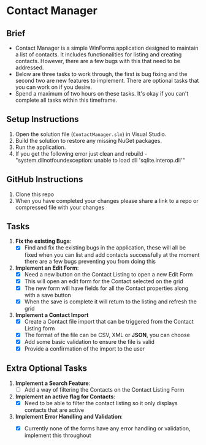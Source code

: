 # Contact Manager

## Brief 
- Contact Manager is a simple WinForms application designed to maintain a list of contacts. It includes functionalities for listing and creating contacts. However, there are a few bugs with this that need to be addressed.
- Below are three tasks to work through, the first is bug fixing and the second two are new features to implement. There are optional tasks that you can work on if you desire. 
- Spend a maximum of two hours on these tasks. It's okay if you can't complete all tasks within this timeframe.

## Setup Instructions
1. Open the solution file (`ContactManager.sln`) in Visual Studio.
2. Build the solution to restore any missing NuGet packages.
3. Run the application.
4. If you get the following error just clean and rebuild - "system.dllnotfoundexception: unable to load dll 'sqlite.interop.dll'"

## GitHub Instructions 
1. Clone this repo
2. When you have completed your changes please share a link to a repo or compressed file with your changes

## Tasks
1. **Fix the existing Bugs**:
	- [x] Find and fix the existing bugs in the application, these will all be fixed when you can list and add contacts successfully at the moment there are a few bugs preventing you from doing this 

2. **Implement an Edit Form**:
	- [x] Need a new button on the Contact Listing to open a new Edit Form
	- [x] This will open an edit form for the Contact selected on the grid
	- [x] The new form will have fields for all the Contact properties along with a save button
	- [x] When the save is complete it will return to the listing and refresh the grid 
	
3.  **Implement a Contact Import**
	- [x] Create a Contact file import that can be triggered from the Contact Listing form
	- [x] The format of the file can be CSV, XML or **JSON**, you can choose
	- [x] Add some basic validation to ensure the file is valid
	- [x] Provide a confirmation of the import to the user 

## Extra Optional Tasks

1. **Implement a Search Feature**:
	- [ ] Add a way of filtering the Contacts on the Contact Listing Form
   
2. **Implement an active flag for Contacts**:
	- [x] Need to be able to filter the contact listing so it only displays contacts that are active

3. **Implement Error Handling and Validation**:
	- [x] Currently none of the forms have any error handling or validation, implement this throughout

